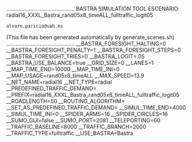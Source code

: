 .............................................
    BASTRA SIMULATION TOOL
    ESCENARIO: radial16_XXXL_Bastra_rand05x8_timeALL_fulltraffic_logit05

    alvaro.paricio@uah.es
(This file has been generated automatically by generate_scenes.sh)
.............................................
__BASTRA_FORESIGHT_HALTING=0
__BASTRA_FORESIGHT_PENALTY=1
__BASTRA_FORESIGHT_STEPS=0
__BASTRA_FORESIGHT_TRIES=0
__BASTRA_LOGIT=.05
__BASTRA_USE_BALANCE=true
__GRID_SIZE=0
__LANES=1
__MAP_TIME_END=10000
__MAP_TIME_INI=0
__MAP_USAGE=rand05x8_timeALL
__MAX_SPEED=13.9
__NET_NAME=radial16
__NET_TYPE=radial
__PREDEFINED_TRAFFIC_DEMAND=
__PREFIX=radial16_XXXL_Bastra_rand05x8_timeALL_fulltraffic_logit05
__ROADLENGTH=50
__ROUTING_ALGORITHM=
__SET_AS_PREDEFINED_TRAFFIC_DEMAND=
__SIMUL_TIME_END=4000
__SIMUL_TIME_INI=0
__SPIDER_ARMS=16
__SPIDER_CIRCLES=16
__SUMO_GUI=false
__SUMO_PORT=2081
__TELEPORTING=60
__TRAFFIC_BASELINE=8000
__TRAFFIC_BRANCH=2000
__TRAFFIC_TYPE=fulltraffic
__USE_BASTRA=Bastra
